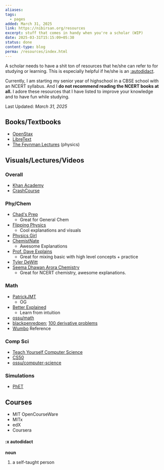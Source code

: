 ```yaml
---
aliases: 
tags:
  - pages
added: March 31, 2025
link: https://nibirsan.org/resources
excerpt: stuff that comes in handy when you're a scholar (WIP)
date: 2025-03-31T15:15:09+05:30
status: done
content-type: blog
perma: /resources/index.html
---
```

A scholar needs to have a shit ton of resources that he/she can refer to for studying or learning. This is especially helpful if he/she is an [:autodidact](#:xautodidact).

Currently, I am starting my senior year of highschool in a CBSE school with an NCERT syllabus. And I **do not recommend reading the NCERT books at all.** I adore these resources that I have listed to improve your knowledge and to have fun while studying.

Last Updated: *March 31, 2025*
## Books/Textbooks
- [OpenStax](https://openstax.org/)
- [LibreText](https://libretexts.org/)
- [The Feynman Lectures](https://www.feynmanlectures.caltech.edu/) (physics)
## Visuals/Lectures/Videos
### Overall
- [Khan Academy](https://www.khanacademy.org/)
- [CrashCourse](https://www.youtube.com/user/crashcourse)
### Phy/Chem
- [Chad's Prep](www.chadsprep.com/)
	- Great for General Chem
- [Flipping Physics](https://www.flippingphysics.com/)
	- Cool explanations and visuals
- [Physics Girl](https://www.youtube.com/channel/UC7DdEm33SyaTDtWYGO2CwdA)
- [ChemistNate](https://www.youtube.com/channel/UCK4ojE1uJYPabSP0ABkM6EA)
	- Awesome Explanations
- [Prof. Dave Explains](https://www.youtube.com/c/ProfessorDaveExplains)
	- Great for mixing basic with high level concepts + practice
- [Tyler DeWitt](https://www.youtube.com/@tdewitt451)
- [Seema Dhawan Arora Chemistry](https://www.youtube.com/channel/UCPQkTmJDwlyr39pxlIKqpPg)
	- Great for NCERT chemistry, awesome explanations.
### Math
- [PatrickJMT](https://www.youtube.com/c/patrickjmt)
	- OG
- [Better Explained](https://betterexplained.com/)
	- Learn from intuition
- [ossu/math](https://github.com/ossu/math)
- [blackpenredpen](https://www.youtube.com/c/blackpenredpen); [100 derivative problems](https://archive.org/details/100-derivatives)
- [Wumbo](https://wumbo.net/) Reference
### Comp Sci
- [Teach Yourself Computer Science](https://teachyourselfcs.com/)
- [CS50](https://pll.harvard.edu/course/cs50-introduction-computer-science)
- [ossu/computer-science](https://github.com/ossu/computer-science)
### Simulations
- [PhET](https://phet.colorado.edu/) 
## Courses
- MIT OpenCourseWare
- MITx
- edX
- Coursera

#### :x autodidact
**noun**
1. a self-taught person